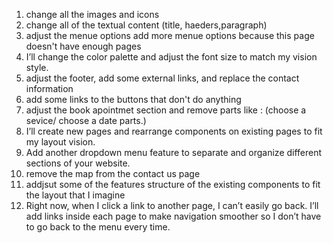 1. change all the images and icons
2. change all of the textual content (title, haeders,paragraph)
3. adjust the menue options add more menue options because this page doesn't have enough pages
4. I’ll change the color palette and adjust the font size to match my vision style.
5. adjust the footer, add some external links, and replace the contact information
6. add some links to the buttons that don't do anything
7. adjust the book apointmet section and remove parts like : (choose a sevice/ choose a date parts.)
8. I’ll create new pages and rearrange components on existing pages to fit my layout vision.
9.  Add another dropdown menu feature to separate and organize different sections of your website.
10.  remove the map from the contact us page
11. addjsut some of the features structure of the existing components to fit the layout that I imagine
12. Right now, when I click a link to another page, I can’t easily go back. I’ll add links inside each page to make navigation smoother so I don’t have to go back to the menu every time.
